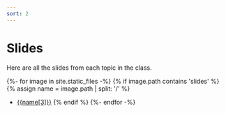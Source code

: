 ```yaml
---
sort: 2
---
```


# Slides

Here are all the slides from each topic in the class.


{%- for image in site.static_files -%}
{% if image.path contains 'slides' %}
{% assign name = image.path | split: '/' %}
- [{{name[3]}}]({{site.baseurl}}{{image.path}})
{% endif %}
{%- endfor -%}
